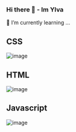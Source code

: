 ### Hi there 👋 - Im Ylva

🌱 I’m currently learning ...

## CSS
![image](https://media0.giphy.com/media/13FrpeVH09Zrb2/giphy.gif?cid=ecf05e479lbho04jjnlv72y6iims0rlcao89xo9fs2uiguu5&rid=giphy.gif&ct=g)
## HTML
![image](https://media1.giphy.com/media/l3vRfNA1p0rvhMSvS/giphy.gif?cid=ecf05e47h0vbdftoxhqzolk9t1x9l28zvdp1g50v02mcwozt&rid=giphy.gif&ct=g)
## Javascript
![image](https://media0.giphy.com/media/xT9IgzoKnwFNmISR8I/giphy.gif?cid=ecf05e47u3syisoi85v8ks14p96hnpr5s747u1pqkv6qd321&rid=giphy.gif&ct=g)


<!--
**YlvaLund/YlvaLund** is a ✨ _special_ ✨ repository because its `README.md` (this file) appears on your GitHub profile.

Here are some ideas to get you started:

- 🔭 I’m currently working on ...
- 🌱 I’m currently learning ...
- 👯 I’m looking to collaborate on ...
- 🤔 I’m looking for help with ...
- 💬 Ask me about ...
- 📫 How to reach me: ...
- 😄 Pronouns: ...
- ⚡ Fun fact: ...
-->
